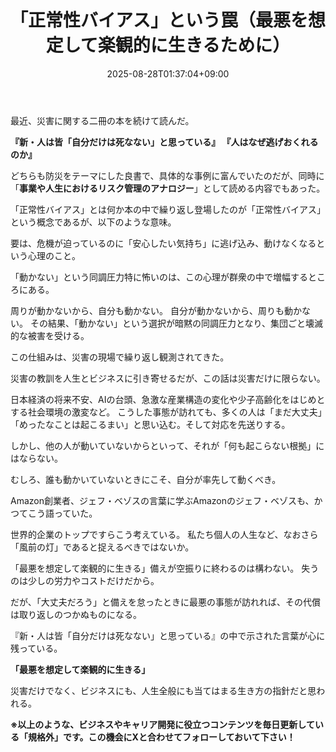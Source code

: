 ﻿---
title: "「正常性バイアス」という罠（最悪を想定して楽観的に生きるために）"
date: 2025-08-28T01:37:04+09:00
draft: false
---

最近、災害に関する二冊の本を続けて読んだ。

**『新・人は皆「自分だけは死なない」と思っている』
『人はなぜ逃げおくれるのか』**

どちらも防災をテーマにした良書で、具体的な事例に富んでいたのだが、同時に「**事業や人生におけるリスク管理のアナロジー**」として読める内容でもあった。


「正常性バイアス」とは何か本の中で繰り返し登場したのが「正常性バイアス」という概念であるが、以下のような意味。

要は、危機が迫っているのに「安心したい気持ち」に逃げ込み、動けなくなるという心理のこと。

「動かない」という同調圧力特に怖いのは、この心理が群衆の中で増幅するところにある。

周りが動かないから、自分も動かない。
自分が動かないから、周りも動かない。
その結果、「動かない」という選択が暗黙の同調圧力となり、集団ごと壊滅的な被害を受ける。

この仕組みは、災害の現場で繰り返し観測されてきた。

災害の教訓を人生とビジネスに引き寄せるだが、この話は災害だけに限らない。

日本経済の将来不安、AIの台頭、急激な産業構造の変化や少子高齢化をはじめとする社会環境の激変など。
こうした事態が訪れても、多くの人は「まだ大丈夫」「めったなことは起こるまい」と思い込む。そして対応を先送りする。

しかし、他の人が動いていないからといって、それが「何も起こらない根拠」にはならない。

むしろ、誰も動かいていないときにこそ、自分が率先して動くべき。

Amazon創業者、ジェフ・ベゾスの言葉に学ぶAmazonのジェフ・ベゾスも、かつてこう語っていた。

世界的企業のトップですらこう考えている。
私たち個人の人生など、なおさら「風前の灯」であると捉えるべきではないか。

「最悪を想定して楽観的に生きる」備えが空振りに終わるのは構わない。
失うのは少しの労力やコストだけだから。

だが、「大丈夫だろう」と備えを怠ったときに最悪の事態が訪れれば、その代償は取り返しのつかぬものになる。

『新・人は皆「自分だけは死なない」と思っている』の中で示された言葉が心に残っている。

**「最悪を想定して楽観的に生きる」**

災害だけでなく、ビジネスにも、人生全般にも当てはまる生き方の指針だと思われる。



**※以上のような、ビジネスやキャリア開発に役立つコンテンツを毎日更新している「規格外」です。この機会にXと合わせてフォローしておいて下さい！**